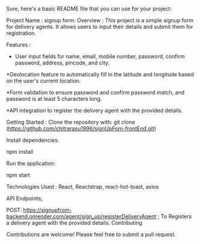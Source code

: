 
Sure, here's a basic README file that you can use for your project:

Project Name : signup form:
Overview :
This project is a simple signup form for delivery agents. It allows users to input their details and submit them for registration.

Features :
* User input fields for name, email, mobile number, password, confirm password, address, pincode, and city.

*Geolocation feature to automatically fill in the latitude and longitude based on the user's current location.

*Form validation to ensure password and confirm password match, and password is at least 5 characters long.

*API integration to register the delivery agent with the provided details.

Getting Started :
Clone the repository with: 
git clone (https://github.com/chitrarasu1996/signUpFom-frontEnd.git)
 
Install dependencies:

npm install

Run the application:

npm start

Technologies Used :
React,
Reactstrap,
react-hot-toast,
axios

API Endpoints;

POST: https://signupfrom-backend.onrender.com/agent/sign_up/registerDeliveryAgent ;
To Registers a delivery agent with the provided details.
Contributing

Contributions are welcome! Please feel free to submit a pull request.




